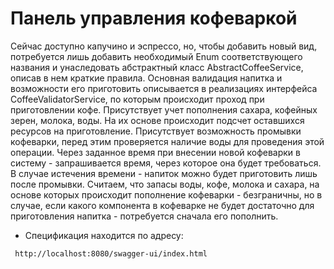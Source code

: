 <h1>Панель управления кофеваркой</h1>
Сейчас доступно капучино и эспрессо, но, чтобы добавить новый вид, потребуется лишь добавить необходимый
Enum соответствующего названия и унаследовать абстрактный класс AbstractCoffeeService, описав в нем краткие правила.
Основная валидация напитка и возможности его приготовить описывается в реализациях интерфейса CoffeeValidatorService,
по которым происходит проход при приготовлении кофе.
Присутствует учет пополнения сахара, кофейных зерен, молока, воды. На их основе происходит подсчет оставшихся ресурсов
на приготовление. 
Присутствует возможность промывки кофеварки, перед этим проверяется наличие воды для проведения этой
операции.
Через заданное время при внесении новой кофеварки в систему - запрашивается время, через которое она будет требоваться.
В случае истечения времени - напиток можно будет приготовить лишь после промывки.
Считаем, что запасы воды, кофе, молока и сахара, на основе которых происходит пополнение кофеварки - безграничны, но в 
случае, если какого компонента в кофеварке не будет достаточно для приготовления напитка - потребуется сначала его 
пополнить.

* Спецификация находится по адресу:
```
 http://localhost:8080/swagger-ui/index.html
```
